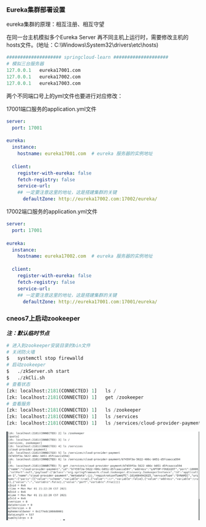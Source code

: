 ### Eureka集群部署设置

eureka集群的原理：相互注册、相互守望

在同一台主机模拟多个Eureka Server 再不同主机上运行时，需要修改主机的hosts文件。(地址：C:\Windows\System32\drivers\etc\hosts)

```python
#################### springcloud-learn ####################
# 模拟三台服务器
127.0.0.1	eureka17001.com
127.0.0.1	eureka17002.com
127.0.0.1	eureka17003.com
```



两个不同端口号上的yml文件也要进行对应修改：

17001端口服务的application.yml文件

```yml
server:
  port: 17001

eureka:
  instance:
    hostname: eureka17001.com  # eureka 服务器的实例地址

  client:
    register-with-eureka: false
    fetch-registry: false
    service-url:
    ## 一定要注意这里的地址，这是搭建集群的关键
      defaultZone: http://eureka17002.com:17002/eureka/
```



17002端口服务的application.yml文件

```yml
server:
  port: 17001

eureka:
  instance:
    hostname: eureka17002.com  # eureka 服务器的实例地址

  client:
    register-with-eureka: false
    fetch-registry: false
    service-url:
    ## 一定要注意这里的地址，这是搭建集群的关键
      defaultZone: http://eureka17001.com:17001/eureka/
```



### cneos7上启动zookeeper

***注：默认临时节点***

```python
# 进入到zookeeper安装目录的bin文件
# 关闭防火墙
$ 	systemctl stop firewalld
# 启动zookeeper
$	./zkServer.sh start
$	./zkCli.sh
# 查看状态
[zk: localhost:2181(CONNECTED) 1] 	ls /
[zk: localhost:2181(CONNECTED) 1] 	get /zookeeper
# 查看服务
[zk: localhost:2181(CONNECTED) 1] 	ls /zookeeper
[zk: localhost:2181(CONNECTED) 1]	ls /services
[zk: localhost:2181(CONNECTED) 1]	ls /services/cloud-provider-payment
```

![zookeeper00](.\static\picture\zookeeper00.png)